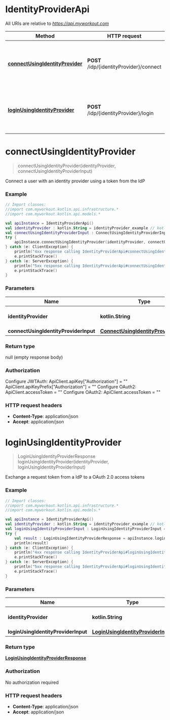 # IdentityProviderApi

All URIs are relative to *https://api.myworkout.com*

Method | HTTP request | Description
------------- | ------------- | -------------
[**connectUsingIdentityProvider**](IdentityProviderApi.md#connectUsingIdentityProvider) | **POST** /idp/{identityProvider}/connect | Connect a user with an identity provider using a token from the IdP
[**loginUsingIdentityProvider**](IdentityProviderApi.md#loginUsingIdentityProvider) | **POST** /idp/{identityProvider}/login | Exchange a request token from a IdP to a OAuth 2.0 access tokens


<a name="connectUsingIdentityProvider"></a>
# **connectUsingIdentityProvider**
> connectUsingIdentityProvider(identityProvider, connectUsingIdentityProviderInput)

Connect a user with an identity provider using a token from the IdP

### Example
```kotlin
// Import classes:
//import com.myworkout.kotlin.api.infrastructure.*
//import com.myworkout.kotlin.api.models.*

val apiInstance = IdentityProviderApi()
val identityProvider : kotlin.String = identityProvider_example // kotlin.String | Name of the Identity Provider
val connectUsingIdentityProviderInput : ConnectUsingIdentityProviderInput =  // ConnectUsingIdentityProviderInput | 
try {
    apiInstance.connectUsingIdentityProvider(identityProvider, connectUsingIdentityProviderInput)
} catch (e: ClientException) {
    println("4xx response calling IdentityProviderApi#connectUsingIdentityProvider")
    e.printStackTrace()
} catch (e: ServerException) {
    println("5xx response calling IdentityProviderApi#connectUsingIdentityProvider")
    e.printStackTrace()
}
```

### Parameters

Name | Type | Description  | Notes
------------- | ------------- | ------------- | -------------
 **identityProvider** | **kotlin.String**| Name of the Identity Provider |
 **connectUsingIdentityProviderInput** | [**ConnectUsingIdentityProviderInput**](ConnectUsingIdentityProviderInput.md)|  | [optional]

### Return type

null (empty response body)

### Authorization


Configure JWTAuth:
    ApiClient.apiKey["Authorization"] = ""
    ApiClient.apiKeyPrefix["Authorization"] = ""
Configure OAuth2:
    ApiClient.accessToken = ""
Configure OAuth2:
    ApiClient.accessToken = ""

### HTTP request headers

 - **Content-Type**: application/json
 - **Accept**: application/json

<a name="loginUsingIdentityProvider"></a>
# **loginUsingIdentityProvider**
> LoginUsingIdentityProviderResponse loginUsingIdentityProvider(identityProvider, loginUsingIdentityProviderInput)

Exchange a request token from a IdP to a OAuth 2.0 access tokens

### Example
```kotlin
// Import classes:
//import com.myworkout.kotlin.api.infrastructure.*
//import com.myworkout.kotlin.api.models.*

val apiInstance = IdentityProviderApi()
val identityProvider : kotlin.String = identityProvider_example // kotlin.String | Name of the Identity Provider
val loginUsingIdentityProviderInput : LoginUsingIdentityProviderInput =  // LoginUsingIdentityProviderInput | 
try {
    val result : LoginUsingIdentityProviderResponse = apiInstance.loginUsingIdentityProvider(identityProvider, loginUsingIdentityProviderInput)
    println(result)
} catch (e: ClientException) {
    println("4xx response calling IdentityProviderApi#loginUsingIdentityProvider")
    e.printStackTrace()
} catch (e: ServerException) {
    println("5xx response calling IdentityProviderApi#loginUsingIdentityProvider")
    e.printStackTrace()
}
```

### Parameters

Name | Type | Description  | Notes
------------- | ------------- | ------------- | -------------
 **identityProvider** | **kotlin.String**| Name of the Identity Provider |
 **loginUsingIdentityProviderInput** | [**LoginUsingIdentityProviderInput**](LoginUsingIdentityProviderInput.md)|  | [optional]

### Return type

[**LoginUsingIdentityProviderResponse**](LoginUsingIdentityProviderResponse.md)

### Authorization

No authorization required

### HTTP request headers

 - **Content-Type**: application/json
 - **Accept**: application/json

